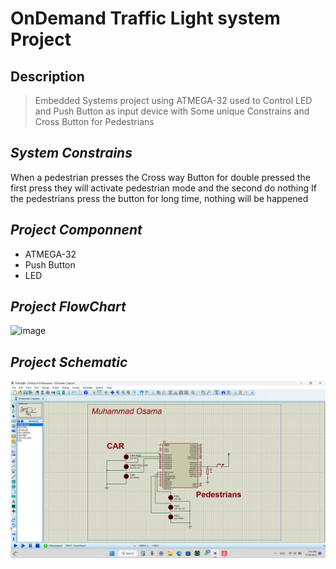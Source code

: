 # OnDemand Traffic Light system Project 
## Description
> Embedded Systems project using ATMEGA-32 used to Control LED and Push Button as input device with Some unique Constrains and Cross Button  for Pedestrians 

## ***System Constrains***
When a pedestrian presses the Cross way Button for double pressed the first  press they will activate pedestrian mode and the second do nothing 
If the pedestrians press the button for long time,  nothing will be happened  

## ***Project Componnent***
* ATMEGA-32
* Push Button
* LED
## ***Project FlowChart***
![image](/flow.png)

## ***Project Schematic***
![image](/Project_Schematic.png)
